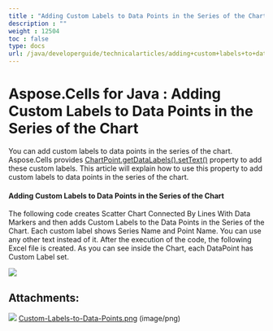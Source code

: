 ```yaml
---
title : "Adding Custom Labels to Data Points in the Series of the Chart" 
description : "" 
weight : 12504 
toc : false
type: docs
url: /java/developerguide/technicalarticles/adding+custom+labels+to+data+points+in+the+series+of+the+chart/
---
```


# Aspose.Cells for Java : Adding Custom Labels to Data Points in the Series of the Chart


You can add custom labels to data points in the series of the chart. Aspose.Cells provides [ChartPoint.getDataLabels().setText()](https://apireference.aspose.com/java/cells/com.aspose.cells/datalabels#Text) property to add these custom labels. This article will explain how to use this property to add custom labels to data points in the series of the chart.

#### Adding Custom Labels to Data Points in the Series of the Chart

The following code creates Scatter Chart Connected By Lines With Data Markers and then adds Custom Labels to the Data Points in the Series of the Chart. Each custom label shows Series Name and Point Name. You can use any other text instead of it. After the execution of the code, the following Excel file is created. As you can see inside the Chart, each DataPoint has Custom Label set.

![](https://docs2.aspose.com/cells/java/attachments/5276490/5472939.png)


## Attachments:

![](https://docs2.aspose.com/cells/java/images/icons/bullet_blue.gif) [Custom-Labels-to-Data-Points.png](https://docs2.aspose.com/cells/java/attachments/5276490/5472939.png) (image/png)  

